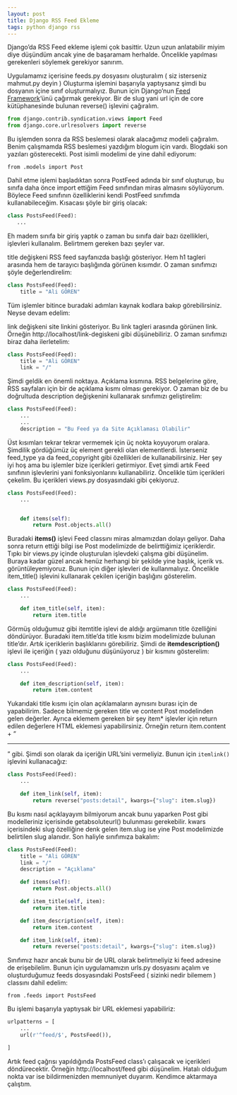 ```yaml
---
layout: post
title: Django RSS Feed Ekleme
tags: python django rss
---
```


Django’da RSS Feed ekleme işlemi çok basittir. Uzun uzun anlatabilir miyim diye düşündüm ancak yine de başaramam herhalde. Öncelikle yapılması gerekenleri söylemek gerekiyor sanırım.
<!--more-->
Uygulamamız içerisine feeds.py dosyasını oluşturalım ( siz isterseniz mahmut.py deyin ) Oluşturma işlemini başarıyla yaptıysanız şimdi bu dosyanın içine sınıf oluşturmalıyız. Bunun için Django’nun [Feed Framework](https://docs.djangoproject.com/en/1.9/ref/contrib/syndication/)‘ünü çağırmak gerekiyor. Bir de slug yani url için de core kütüphanesinde bulunan reverse() işlevini çağıralım.

```python
from django.contrib.syndication.views import Feed
from django.core.urlresolvers import reverse
```

Bu işlemden sonra da RSS beslemesi olarak alacağımız modeli çağıralım. Benim çalışmamda RSS beslemesi yazdığım blogum için vardı. Blogdaki son yazıları gösterecekti. Post isimli modelimi de yine dahil ediyorum:

`from .models import Post`

Dahil etme işlemi başladıktan sonra PostFeed adında bir sınıf oluşturup, bu sınıfa daha önce import ettiğim Feed sınıfından miras almasını söylüyorum. Böylece Feed sınıfının özelliklerini kendi PostFeed sınıfımda kullanabileceğim. Kısacası şöyle bir giriş olacak:

```python
class PostsFeed(Feed):
   ...
```

Eh madem sınıfa bir giriş yaptık o zaman bu sınıfa dair bazı özellikleri, işlevleri kullanalım. Belirtmem gereken bazı şeyler var.

title değişkeni RSS feed sayfanızda başlığı gösteriyor. Hem h1 tagleri arasında hem de tarayıcı başlığında görünen kısımdır. O zaman sınıfımızı şöyle değerlendirelim:

```python
class PostsFeed(Feed):
    title = "Ali GÖREN"
```

Tüm işlemler bitince buradaki adımları kaynak kodlara bakıp görebilirsiniz. Neyse devam edelim:

link değişkeni site linkini gösteriyor. Bu link tagleri arasında görünen link. Örneğin http://localhost/link-degiskeni gibi düşünebiliriz. O zaman sınıfımızı biraz daha ilerletelim:

```python
class PostsFeed(Feed):
    title = "Ali GÖREN"
    link = "/"
```

Şimdi geldik en önemli noktaya. Açıklama kısmına. RSS belgelerine göre, RSS sayfaları için bir de açıklama kısmı olması gerekiyor. O zaman biz de bu doğrultuda description değişkenini kullanarak sınıfımızı geliştirelim:

```python
class PostsFeed(Feed):
    ...
    ...
    description = "Bu Feed ya da Site Açıklaması Olabilir"
```

Üst kısımları tekrar tekrar vermemek için üç nokta koyuyorum oralara. Şimdilik gördüğümüz üç element gerekli olan elementlerdi. İsterseniz feed_type ya da feed_copyright gibi özellikleri de kullanabilirsiniz. Her şey iyi hoş ama bu işlemler bize içerikleri getirmiyor. Evet şimdi artık Feed sınıfının işlevlerini yani fonksiyonlarını kullanabiliriz. Öncelikle tüm içerikleri çekelim. Bu içerikleri views.py dosyasındaki gibi çekiyoruz.

```python
class PostsFeed(Feed):
    ...


    def items(self):
        return Post.objects.all()
```

Buradaki **items()** işlevi Feed classını miras almamızdan dolayı geliyor. Daha sonra return ettiği bilgi ise Post modelimizde de belirttiğimiz içeriklerdir. Tıpkı bir views.py içinde oluşturulan işlevdeki çalışma gibi düşünelim. Buraya kadar güzel ancak henüz herhangi bir şekilde yine başlık, içerik vs. görüntüleyemiyoruz. Bunun için diğer işlevleri de kullanmalıyız. Öncelikle item_title() işlevini kullanarak çekilen içeriğin başlığını gösterelim.

```python
class PostsFeed(Feed):
    ...

    def item_title(self, item):
        return item.title
```

Görmüş olduğumuz gibi itemtitle işlevi de aldığı argümanın title özelliğini döndürüyor. Buradaki item.title’da title kısmı bizim modelimizde bulunan title’dır. Artık içeriklerin başlıklarını görebiliriz. Şimdi de **itemdescription()** işlevi ile içeriğin ( yazı olduğunu düşünüyoruz ) bir kısmını gösterelim:

```python
class PostsFeed(Feed):
    ...

    def item_description(self, item):
        return item.content
```

Yukarıdaki title kısmı için olan açıklamaların aynısını burası için de yapabilirim. Sadece bilmemiz gereken title ve content Post modelinden gelen değerler. Ayrıca eklemem gereken bir şey item* işlevler için return edilen değerlere HTML eklemesi yapabilirsiniz. Örneğin return item.content + “<hr />” gibi. Şimdi son olarak da içeriğin URL’sini vermeliyiz. Bunun için `itemlink()` işlevini kullanacağız:

```python
class PostsFeed(Feed):
    ...

    def item_link(self, item):
        return reverse("posts:detail", kwargs={"slug": item.slug})
```

Bu kısmı nasıl açıklayayım bilmiyorum ancak bunu yaparken Post gibi modelleriniz içerisinde getabsoluteurl() bulunması gerekebilir. kwars içerisindeki slug özelliğine denk gelen item.slug ise yine Post modelimizde belirtilen slug alanıdır. Son haliyle sınıfımıza bakalım:

```python
class PostsFeed(Feed):
    title = "Ali GÖREN"
    link = "/"
    description = "Açıklama"

    def items(self):
        return Post.objects.all()

    def item_title(self, item):
        return item.title

    def item_description(self, item):
        return item.content

    def item_link(self, item):
        return reverse("posts:detail", kwargs={"slug": item.slug})
```

Sınıfımız hazır ancak bunu bir de URL olarak belirtmeliyiz ki feed adresine de erişebilelim. Bunun için uygulamamızın urls.py dosyasını açalım ve oluşturduğumuz feeds dosyasındaki PostsFeed ( sizinki nedir bilemem ) classını dahil edelim:

`from .feeds import PostsFeed`

Bu işlemi başarıyla yaptıysak bir URL eklemesi yapabiliriz:

```python
urlpatterns = [
    ...
    url(r'^feed/$', PostsFeed()),

]
```

Artık feed çağrısı yapıldığında PostsFeed class’ı çalışacak ve içerikleri döndürecektir. Örneğin http://localhost/feed gibi düşünelim. Hatalı olduğum nokta var ise bildirmenizden memnuniyet duyarım. Kendimce aktarmaya çalıştım.